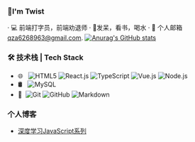 
### 👦I'm Twist

· 💻︎ 前端打字员，前端劝退师
· 💛发呆，看书，喝水
· 📧 个人邮箱 [qza6268963@gmail.com](mailto:qza6268963@gmail.com).
 [![Anurag's GitHub stats](https://github-readme-stats.vercel.app/api?username=qza6268963&theme=react&show_icons=true)](https://github.com/qza6268963)

### 🛠 技术栈 | Tech Stack

- 🌐 &#160; ![HTML5](https://img.shields.io/badge/-HTML5-EFEFEF?style=flat&logo=HTML5)
![React.js](https://img.shields.io/badge/-React.js-EFEFEF?style=flat&logo=React)
![TypeScript](https://img.shields.io/badge/-TypeScript-EFEFEF?style=flat&logo=TypeScript)
![Vue.js](https://img.shields.io/badge/-VueJS-EFEFEF?style=flat&logo=Vue.js)
![Node.js](https://img.shields.io/badge/-Node.js-EFEFEF?style=flat&logo=node.js)
- 🛢 &#160; ![MySQL](https://img.shields.io/badge/-MySQL-CCCCCC?style=flat&logo=mysql)
- 🔧 &#160;![Git](https://img.shields.io/badge/-Git-3178C6?style=flat&logo=git)
![GitHub](https://img.shields.io/badge/-GitHub-3178C6?style=flat&logo=github)
![Markdown](https://img.shields.io/badge/-Markdown-3178C6?style=flat&logo=markdown)


### 个人博客
- [深度学习JavaScript系列](https://github.com/qza6268963/Blog/issues/7)

